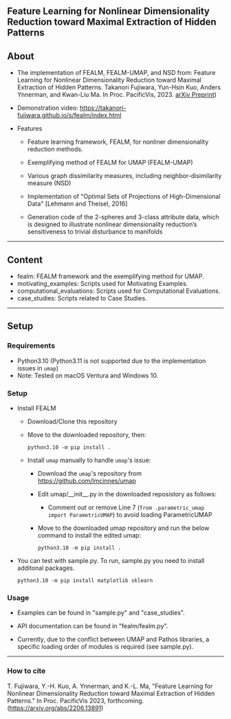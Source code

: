 ## Feature Learning for Nonlinear Dimensionality Reduction toward Maximal Extraction of Hidden Patterns

About
-----
* The implementation of FEALM, FEALM-UMAP, and NSD from: Feature Learning for Nonlinear Dimensionality Reduction toward Maximal Extraction of Hidden Patterns. Takanori Fujiwara, Yun-Hsin Kuo, Anders Ynnerman, and Kwan-Liu Ma. In Proc. PacificVis, 2023. [arXiv Preprint](https://arxiv.org/abs/2206.13891))

* Demonstration video: https://takanori-fujiwara.github.io/s/fealm/index.html

* Features
  * Feature learning framework, FEALM, for nonliner dimensionality reduction methods. 
  
  * Exemplifying method of FEALM for UMAP (FEALM-UMAP)

  * Various graph dissimilarity measures, including neighbor-disimilarity measure (NSD)

  * Implementation of "Optimal Sets of Projections of High-Dimensional Data" [Lehmann and Theisel, 2016]

  * Generation code of the 2-spheres and 3-class attribute data, which is designed to illustrate nonlinear dimensionality reduction’s sensitiveness to trivial disturbance to manifolds

******

Content
-----
* fealm: FEALM framework and the exemplifying method for UMAP.
* motivating_examples: Scripts used for Motivating Examples.
* computational_evaluations: Scripts used for Computational Evaluations.
* case_studies: Scripts related to Case Studies.

******

Setup
-----

### Requirements
* Python3.10 (Python3.11 is not supported due to the implementation issues in `umap`)
* Note: Tested on macOS Ventura and Windows 10.

### Setup
* Install FEALM

  * Download/Clone this repository

  * Move to the downloaded repository, then:

    `python3.10 -m pip install .`

  * Install `umap` manually to handle `umap`'s issue:

    * Download the `umap`'s repository from https://github.com/lmcinnes/umap

    * Edit umap/\_\_init\_\_.py in the downloaded reposistory as follows:

      * Comment out or remove Line 7 (`from .parametric_umap import ParametricUMAP`) to avoid loading ParametricUMAP

    * Move to the downloaded umap repository and run the below command to install the edited umap:

      `python3.10 -m pip install .`


* You can test with sample.py. To run, sample.py you need to install additonal packages.

    `python3.10 -m pip install matplotlib sklearn`

### Usage
* Examples can be found in "sample.py" and "case_studies".
* API documentation can be found in "fealm/fealm.py".

* Currently, due to the conflict between UMAP and Pathos libraries, a specific loading order of modules is required (see sample.py).

******

### How to cite
T. Fujiwara, Y.-H. Kuo, A. Ynnerman, and K.-L. Ma, "Feature Learning for Nonlinear Dimensionality Reduction toward Maximal Extraction of Hidden Patterns." In Proc. PacificVis 2023, forthcoming.
(https://arxiv.org/abs/2206.13891)
